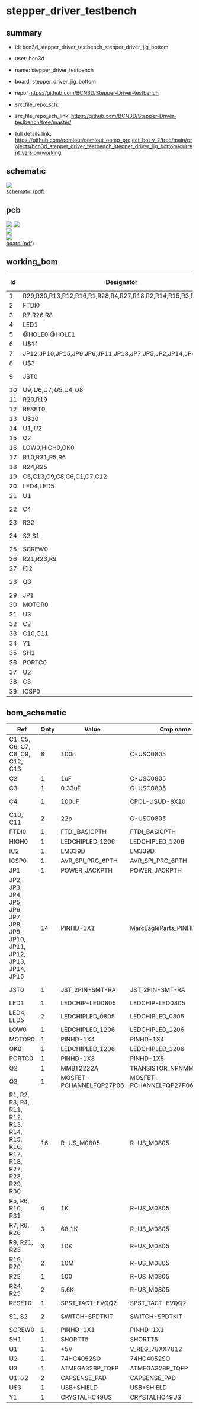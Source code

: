 # stepper_driver_testbench
 
## summary 
* id: bcn3d_stepper_driver_testbench_stepper_driver_jig_bottom
* user: bcn3d
* name: stepper_driver_testbench
* board: stepper_driver_jig_bottom
* repo: https://github.com/BCN3D/Stepper-Driver-testbench



* src_file_repo_sch: 
* src_file_repo_sch_link: https://github.com/BCN3D/Stepper-Driver-testbench/tree/master/
* full details link: https://github.com/oomlout/oomlout_oomp_project_bot_v_2/tree/main/projects/bcn3d_stepper_driver_testbench_stepper_driver_jig_bottom/current_version/working  

## schematic  
![](working_schematic_600.png)  
[schematic (pdf)](working_schematic.pdf) 






















## pcb  
![](working_3d_600.png) 
![](working_3d_front_600.png)  
![](working_3d_back_600.png)  
![](working_600.png)  
[board (pdf)](working.pdf)  

## working_bom
| Id | Designator | Footprint | Quantity | Designation | Supplier and ref |  | None | 
| --- | --- | --- | --- | --- | --- | --- | --- | 
| 1 | R29,R30,R13,R12,R16,R1,R28,R4,R27,R18,R2,R14,R15,R3,R17,R11 | M0805 | 16 |  |  |  | [''] | 
| 2 | FTDI0 | FTDI_BASIC | 1 | FTDI_BASICPTH |  |  | [''] | 
| 3 | R7,R26,R8 | M0805 | 3 | 68.1K |  |  | [''] | 
| 4 | LED1 | CHIP-LED0805 | 1 |  |  |  | [''] | 
| 5 | @HOLE0,@HOLE1 |  | 2 |  |  |  | [''] | 
| 6 | U$11 | BCN3D_LOGO | 1 |  |  |  | [''] | 
| 7 | JP12,JP10,JP15,JP9,JP6,JP11,JP13,JP7,JP5,JP2,JP14,JP4,JP3,JP8 | POGOPIN | 14 |  |  |  | [''] | 
| 8 | U$3 | USB-B-PTH | 1 | USB+SHIELD |  |  | [''] | 
| 9 | JST0 | JST-PH-2-SMT-RA | 1 |  |  |  | [''] | 
| 10 | U$9,U$6,U$7,U$5,U$4,U$8 | STAND-OFF | 6 |  |  |  | [''] | 
| 11 | R20,R19 | M0805 | 2 | 10M |  |  | [''] | 
| 12 | RESET0 | EVQ-Q2 | 1 | SPST_TACT-EVQQ2 |  |  | [''] | 
| 13 | U$10 | FCIM_LOGO | 1 |  |  |  | [''] | 
| 14 | U$1,U$2 | CAPSENSE_PAD | 2 | CAPSENSE_PAD |  |  | [''] | 
| 15 | Q2 | SOT23-3 | 1 | MMBT2222A |  |  | [''] | 
| 16 | LOW0,HIGH0,OK0 | CHIPLED_1206 | 3 |  |  |  | [''] | 
| 17 | R10,R31,R5,R6 | M0805 | 4 | 1K |  |  | [''] | 
| 18 | R24,R25 | M0805 | 2 | 5.6K |  |  | [''] | 
| 19 | C5,C13,C9,C8,C6,C1,C7,C12 | C0805 | 8 | 100n |  |  | [''] | 
| 20 | LED4,LED5 | CHIPLED_0805 | 2 |  |  |  | [''] | 
| 21 | U1 | TO-252 | 1 | +5V |  |  | [''] | 
| 22 | C4 | UD-8X10_NICHICON | 1 | 100uF |  |  | [''] | 
| 23 | R22 | M0805 | 1 | 100 |  |  | [''] | 
| 24 | S2,S1 | SWITCH-SPDT_KIT | 2 |  |  |  | [''] | 
| 25 | SCREW0 | 1X01 | 1 |  |  |  | [''] | 
| 26 | R21,R23,R9 | M0805 | 3 | 10K |  |  | [''] | 
| 27 | IC2 | SO14 | 1 | LM339D |  |  | [''] | 
| 28 | Q3 | TO220V | 1 | MOSFET-PCHANNELFQP27P06 |  |  | [''] | 
| 29 | JP1 | POWER_JACK_PTH | 1 | POWER_JACKPTH |  |  | [''] | 
| 30 | MOTOR0 | 1X04 | 1 |  |  |  | [''] | 
| 31 | U3 | TQFP32-08 | 1 | ATMEGA328P |  |  | [''] | 
| 32 | C2 | C0805 | 1 | 1uF |  |  | [''] | 
| 33 | C10,C11 | C0805 | 2 | 22p |  |  | [''] | 
| 34 | Y1 | HC49US | 1 |  |  |  | [''] | 
| 35 | SH1 | SHORT_TOP-50 | 1 | SHORTT5 |  |  | [''] | 
| 36 | PORTC0 | 1X08 | 1 |  |  |  | [''] | 
| 37 | U2 | SO16 | 1 | 74HC4052 |  |  | [''] | 
| 38 | C3 | C0805 | 1 | 0.33uF |  |  | [''] | 
| 39 | ICSP0 | 2X3 | 1 | AVR_SPI_PRG_6PTH |  |  | [''] | 


## bom_schematic
| Ref | Qnty | Value | Cmp name | Footprint | Description | Vendor | DNP | 
| --- | --- | --- | --- | --- | --- | --- | --- | 
| C1, C5, C6, C7, C8, C9, C12, C13 | 8 | 100n | C-USC0805 | working:C0805 |  |  |  | 
| C2 | 1 | 1uF | C-USC0805 | working:C0805 |  |  |  | 
| C3 | 1 | 0.33uF | C-USC0805 | working:C0805 |  |  |  | 
| C4 | 1 | 100uF | CPOL-USUD-8X10 | working:UD-8X10_NICHICON |  |  |  | 
| C10, C11 | 2 | 22p | C-USC0805 | working:C0805 |  |  |  | 
| FTDI0 | 1 | FTDI_BASICPTH | FTDI_BASICPTH | working:FTDI_BASIC |  |  |  | 
| HIGH0 | 1 | LEDCHIPLED_1206 | LEDCHIPLED_1206 | working:CHIPLED_1206 |  |  |  | 
| IC2 | 1 | LM339D | LM339D | working:SO14 |  |  |  | 
| ICSP0 | 1 | AVR_SPI_PRG_6PTH | AVR_SPI_PRG_6PTH | working:2X3 |  |  |  | 
| JP1 | 1 | POWER_JACKPTH | POWER_JACKPTH | working:POWER_JACK_PTH |  |  |  | 
| JP2, JP3, JP4, JP5, JP6, JP7, JP8, JP9, JP10, JP11, JP12, JP13, JP14, JP15 | 14 | PINHD-1X1 | MarcEagleParts_PINHD-1X1 | working:POGOPIN |  |  |  | 
| JST0 | 1 | JST_2PIN-SMT-RA | JST_2PIN-SMT-RA | working:JST-PH-2-SMT-RA |  |  |  | 
| LED1 | 1 | LEDCHIP-LED0805 | LEDCHIP-LED0805 | working:CHIP-LED0805 |  |  |  | 
| LED4, LED5 | 2 | LEDCHIPLED_0805 | LEDCHIPLED_0805 | working:CHIPLED_0805 |  |  |  | 
| LOW0 | 1 | LEDCHIPLED_1206 | LEDCHIPLED_1206 | working:CHIPLED_1206 |  |  |  | 
| MOTOR0 | 1 | PINHD-1X4 | PINHD-1X4 | working:1X04 |  |  |  | 
| OK0 | 1 | LEDCHIPLED_1206 | LEDCHIPLED_1206 | working:CHIPLED_1206 |  |  |  | 
| PORTC0 | 1 | PINHD-1X8 | PINHD-1X8 | working:1X08 |  |  |  | 
| Q2 | 1 | MMBT2222A | TRANSISTOR_NPNMMBT2222A | working:SOT23-3 |  |  |  | 
| Q3 | 1 | MOSFET-PCHANNELFQP27P06 | MOSFET-PCHANNELFQP27P06 | working:TO220V |  |  |  | 
| R1, R2, R3, R4, R11, R12, R13, R14, R15, R16, R17, R18, R27, R28, R29, R30 | 16 | R-US_M0805 | R-US_M0805 | working:M0805 |  |  |  | 
| R5, R6, R10, R31 | 4 | 1K | R-US_M0805 | working:M0805 |  |  |  | 
| R7, R8, R26 | 3 | 68.1K | R-US_M0805 | working:M0805 |  |  |  | 
| R9, R21, R23 | 3 | 10K | R-US_M0805 | working:M0805 |  |  |  | 
| R19, R20 | 2 | 10M | R-US_M0805 | working:M0805 |  |  |  | 
| R22 | 1 | 100 | R-US_M0805 | working:M0805 |  |  |  | 
| R24, R25 | 2 | 5.6K | R-US_M0805 | working:M0805 |  |  |  | 
| RESET0 | 1 | SPST_TACT-EVQQ2 | SPST_TACT-EVQQ2 | working:EVQ-Q2 |  |  |  | 
| S1, S2 | 2 | SWITCH-SPDTKIT | SWITCH-SPDTKIT | working:SWITCH-SPDT_KIT |  |  |  | 
| SCREW0 | 1 | PINHD-1X1 | PINHD-1X1 | working:1X01 |  |  |  | 
| SH1 | 1 | SHORTT5 | SHORTT5 | working:SHORT_TOP-50 |  |  |  | 
| U1 | 1 | +5V | V_REG_78XX7812 | working:TO-252 |  |  |  | 
| U2 | 1 | 74HC4052SO | 74HC4052SO | working:SO16 |  |  |  | 
| U3 | 1 | ATMEGA328P_TQFP | ATMEGA328P_TQFP | working:TQFP32-08 |  |  |  | 
| U$1, U$2 | 2 | CAPSENSE_PAD | CAPSENSE_PAD | working:CAPSENSE_PAD |  |  |  | 
| U$3 | 1 | USB+SHIELD | USB+SHIELD | working:USB-B-PTH |  |  |  | 
| Y1 | 1 | CRYSTALHC49US | CRYSTALHC49US | working:HC49US |  |  |  | 



